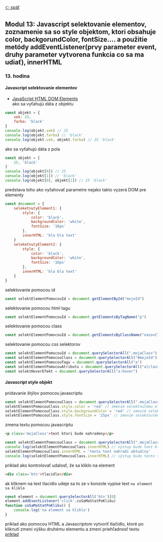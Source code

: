 [&#129188; späť](../../README.md)</br>

## Modul 13: Javascript selektovanie elementov, zoznamenie sa so style objektom, ktori obsahuje color, backgorundColor, fontSize.... a použitie metódy addEventListener(prvy parameter event, druhy parameter vytvorena funkcia co sa ma udiať), innerHTML

### 13. hodina

#### Javascript selektovanie elementov
- [JavaScript HTML DOM Elements](https://www.w3schools.com/js/js_htmldom_elements.asp)</br>
ako sa vyťahujú dáta z objektu</br>
```js
const objekt = {
    vek: 25,
    farba: 'black'
}
console.log(objekt.vek) // 25
console.log(objekt.farba) // 'black'
console.log(objekt.vek, objekt.farba) // 25 'black'
```
ako sa vyťahujú dáta z pola</br>
```js
const objekt = [
    25, 'black'
]
console.log(objekt[0]) // 25
console.log(objekt[1]) // 'black'
console.log(objekt[0], objekt[1]) // 25 'black'
```
predstava toho ako vyťahovať parametre nejako takto vyzerá DOM pre elementy</br>
```js
const document = {
    seleketnutyElement1: {
        style: {
            color: 'black',
            backgroundColor: 'white',
            fontSize: '16px'
        },
        innerHTML: 'bla bla text'
    }
    seleketnutyElement2: {
        style: {
            color: 'black',
            backgroundColor: 'white',
            fontSize: '16px'
        },
        innerHTML: 'bla bla text'
    }
}
```
selektovanie pomocou id</br>
```js
const selektElementPomocouId = document.getElementById("mojeId")
```
selektovanie pomocou html tagu</br>
```js
const selektElementPomocouId = document.getElementsByTagName("p")
```
selektovanie pomocou class</br>
```js
const selektElementPomocouId = document.getElementsByClassName("nazovClassy")
```
selektovanie pomocou css selektorov</br>
```js
const selektElementPomocouId = document.querySelectorAll(".mojaClass")
const selektElementPomocouClass = document.querySelectorAll("#mojeId")
const selektElementPomocouTagu = document.querySelectorAll("a")
const selektElementPomocouAtributu = document.querySelectorAll("a[class]")
const selektHoverEfekt = document.querySelectorAll("a:hover")
```
#### Javascript style objekt
pridavanie štýlov pomocou javascriptu</br>
```js
const selektElementPomocouClass = document.querySelectorAll(".mojaClass")[0]
selektElementPomocouClass.style.color = 'red' // zmenim selektnutému elementu farbu textu na červenú
selektElementPomocouClass.style.backgroundColor = 'red' // zmenim selektnutému elementu farbu pozadia na červenú
selektElementPomocouClass.style.fontSize = '25px' // zmenim selektnutému elementu veľkosť písma na 25px
```
zmena textu pomocou javascriptu</br>
```html
<p class='mojaClass'>text ktori bude nahradeny</p>
```
```js
const selektElementPomocouClass = document.querySelectorAll(".mojaClass")[0]
console.log(selektElementPomocouClass.innerHTML) // výstup bude text ktori bude nahradeny
selektElementPomocouClass.innerHTML = 'tento text nahradi aktuálny'
console.log(selektElementPomocouClass.innerHTML) // výstup bude tento text nahradi aktuálny
```
príklad ako kontrolovať udalosť, že sa kliklo na element</br>
```html
<div class='btn'>tlacidlo</div>
```
ak kliknem na text tlacidlo udeje sa to ze v konzole vypise text `na element sa kliklo`</br>
```js
const element = document.querySelectorAll('btn')[0]
element.addEventListener('click',coSaMaStatPoKliku)
function coSaMaStatPoKliku() {
    console.log('na element sa kliklo')
}
```
príklad ako pomocou HTML a Javascriptom vytvoriť tlačidlo, ktoré po kliknutí zmení výšku druhému elementu a zmení priehľadnosť textu</br>
[príklad](index.html)</br>
